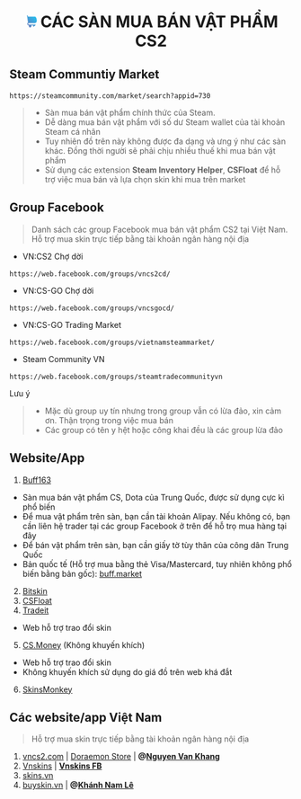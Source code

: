 <h1 align="center"><img width="23px" filter="invert:100%" style="border-radius: 50%" src="https://raw.githubusercontent.com/tori2105/CS2-Ultimate-Guide/refs/heads/main/IMG/shopping-cart.png"> CÁC SÀN MUA BÁN VẬT PHẨM CS2</h1>

## Steam Communtiy Market
```
https://steamcommunity.com/market/search?appid=730
```
> - Sàn mua bán vật phẩm chính thức của Steam.
> - Dễ dàng mua bán vật phẩm với số dư Steam wallet của tài khoản Steam cá nhân
> - Tuy nhiên đồ trên này không được đa dạng và ưng ý như các sàn khác. Đồng thời người sẽ phải chịu nhiều thuế khi mua bán vật phẩm
> - Sử dụng các extension **Steam Inventory Helper**, **CSFloat** để hỗ trợ việc mua bán và lựa chọn skin khi mua trên market
##  Group Facebook
> Danh sách các group Facebook mua bán vật phẩm CS2 tại Việt Nam. Hỗ trợ mua skin trực tiếp bằng tài khoản ngân hàng nội địa
- VN:CS2 Chợ dời
```
https://web.facebook.com/groups/vncs2cd/
```
- VN:CS-GO Chợ dời
```
https://web.facebook.com/groups/vncsgocd/
```
- VN:CS-GO Trading Market
```
https://web.facebook.com/groups/vietnamsteammarket/
```
- Steam Community VN
```
https://web.facebook.com/groups/steamtradecommunityvn
```
Lưu ý
> - Mặc dù group uy tín nhưng trong group vẫn có lừa đảo, xin cảm ơn. Thận trọng trong việc mua bán
> - Các group có tên y hệt hoặc công khai đều là các group lừa đảo
##  Website/App
1.  [Buff163](https://buff.163.com)
- Sàn mua bán vật phẩm CS, Dota của Trung Quốc, được sử dụng cực kì phổ biến
- Để mua vật phẩm trên sàn, bạn cần tài khoản Alipay. Nếu không có, bạn cần liên hệ trader tại các group Facebook ở trên để hỗ trọ mua hàng tại đây
- Để bán vật phẩm trên sàn, bạn cần giấy tờ tùy thân của công dân Trung Quốc
- Bản quốc tế (Hỗ trợ mua bằng thẻ Visa/Mastercard, tuy nhiên không phổ biến bằng bản gốc): [buff.market](https://buff.market/)
2.  [Bitskin](http://bitskin.com)
3.  [CSFloat](http://csfloat.com)
4.  [Tradeit](http://tradeit.gg)
- Web hỗ trợ trao đổi skin
5.  [CS.Money](http://cs.money) (Không khuyến khích)
- Web hỗ trợ trao đổi skin
- Không khuyến khích sử dụng do giá đồ trên web khá đắt
6.  [SkinsMonkey](http://skinsmonkey.com)
##  Các website/app Việt Nam
>  Hỗ trợ mua skin trực tiếp bằng tài khoản ngân hàng nội địa
1.  [vncs2.com](http://vncs2.com) | [Doraemon Store](https://web.facebook.com/DoraemonCSGO) | **@[Nguyen Van Khang](http://facebook.com/vankhang92bnn)**
2.  [Vnskins](http://vnskins.com) | **[Vnskins FB](http://facebook.com/vnskins)**
3.  [skins.vn](http://skins.vn)
4.  [buyskin.vn](http://buyskin.vn) | **@[Khánh Nam Lê](http://facebook.com/khanh167)**
